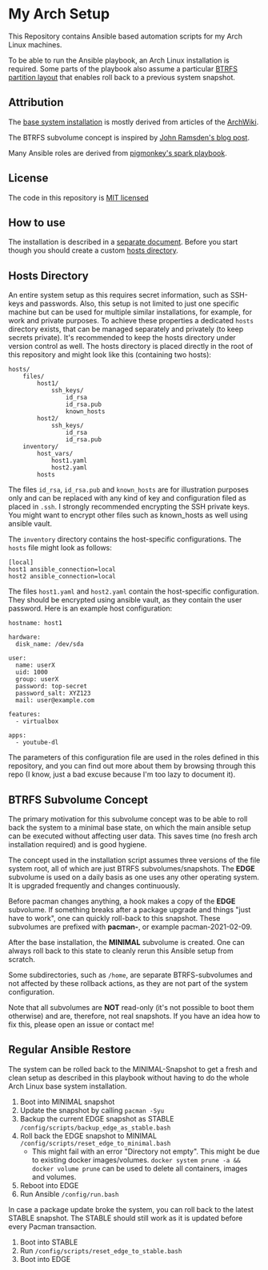# My Arch Setup

This Repository contains Ansible based automation scripts for my Arch Linux machines.

To be able to run the Ansible playbook, an Arch Linux installation is required. Some parts of the playbook also assume a particular [BTRFS partition layout](#btrfs-subvolume-concept) that enables roll back to a previous system snapshot.

## Attribution

The [base system installation](./INSTALL.md) is mostly derived from articles of the [ArchWiki](https://wiki.archlinux.org/).

The BTRFS subvolume concept is inspired by [John Ramsden's blog post](https://ramsdenj.com/2016/04/15/multi-boot-linux-with-one-boot-partition.html).

Many Ansible roles are derived from [pigmonkey's spark playbook](https://github.com/pigmonkey/spark/).

## License

The code in this repository is [MIT licensed](./LICENSE)

## How to use

The installation is described in a [separate document](./INSTALL.md). Before you start though you should create a custom [hosts directory](#hosts-directory).

## Hosts Directory

An entire system setup as this requires secret information, such as SSH-keys and passwords. Also, this setup is not limited to just one specific machine but can be used for multiple similar installations, for example, for work and private purposes. To achieve these properties a dedicated `hosts` directory exists, that can be managed separately and privately (to keep secrets private). It's recommended to keep the hosts directory under version control as well. The hosts directory is placed directly in the root of this repository and might look like this (containing two hosts):

```
hosts/
    files/
        host1/
            ssh_keys/
                id_rsa
                id_rsa.pub
                known_hosts
        host2/
            ssh_keys/
                id_rsa
                id_rsa.pub
    inventory/
        host_vars/
            host1.yaml
            host2.yaml
        hosts
```

The files `id_rsa`, `id_rsa.pub` and `known_hosts` are for illustration purposes only and can be replaced with any kind of key and configuration filed as placed in `.ssh`. I strongly recommended encrypting the SSH private keys. You might want to encrypt other files such as known_hosts as well using ansible vault.

The `inventory` directory contains the host-specific configurations. The `hosts` file might look as follows:

```
[local]
host1 ansible_connection=local
host2 ansible_connection=local
```

The files `host1.yaml` and `host2.yaml` contain the host-specific configuration. They should be encrypted using ansible vault, as they contain the user password. Here is an example host configuration:

```
hostname: host1

hardware:
  disk_name: /dev/sda

user:
  name: userX
  uid: 1000
  group: userX
  password: top-secret
  password_salt: XYZ123
  mail: user@example.com

features:
  - virtualbox

apps:
  - youtube-dl
```

The parameters of this configuration file are used in the roles defined in this repository, and you can find out more about them by browsing through this repo (I know, just a bad excuse because I'm too lazy to document it).

## BTRFS Subvolume Concept

The primary motivation for this subvolume concept was to be able to roll back the system to a minimal base state, on which the main ansible setup can be executed without affecting user data. This saves time (no fresh arch installation required) and is good hygiene.

The concept used in the installation script assumes three versions of the file system root, all of which are just BTRFS subvolumes/snapshots. The **EDGE** subvolume is used on a daily basis as one uses any other operating system. It is upgraded frequently and changes continuously.

Before pacman changes anything, a hook makes a copy of the **EDGE** subvolume. If something breaks after a package upgrade and things "just have to work", one can quickly roll-back to this snapshot. These subvolumes are prefixed with **pacman-**, or example pacman-2021-02-09. 

After the base installation, the **MINIMAL** subvolume is created. One can always roll back to this state to cleanly rerun this Ansible setup from scratch.

Some subdirectories, such as `/home`, are separate BTRFS-subvolumes and not affected by these rollback actions, as they are not part of the system configuration.

Note that all subvolumes are **NOT** read-only (it's not possible to boot them otherwise) and are, therefore, not real snapshots. If you have an idea how to fix this, please open an issue or contact me!

## Regular Ansible Restore

The system can be rolled back to the MINIMAL-Snapshot to get a fresh and clean setup as described in this playbook without having to do the whole Arch Linux base system installation.

1. Boot into MINIMAL snapshot
2. Update the snapshot by calling `pacman -Syu`
3. Backup the current EDGE snapshot as STABLE `/config/scripts/backup_edge_as_stable.bash`
4. Roll back the EDGE snapshot to MINIMAL `/config/scripts/reset_edge_to_minimal.bash`
   - This might fail with an error "Directory not empty". This might be due to existing docker images/volumes. `docker system prune -a && docker volume prune` can be used to delete all containers, images and volumes.
5. Reboot into EDGE
6. Run Ansible `/config/run.bash`

In case a package update broke the system, you can roll back to the latest STABLE snapshot. The STABLE should still work as it is updated before every Pacman transaction.

1. Boot into STABLE
2. Run `/config/scripts/reset_edge_to_stable.bash`
3. Boot into EDGE
